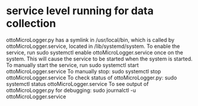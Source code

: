 # service level running for data collection
ottoMicroLogger.py has a symlink in /usr/local/bin, which is called by ottoMicroLogger.service, 
located in /lib/systemd/system. To enable the service, run 
	sudo systemctl enable ottoMicroLogger.service 
once on the system. This will cause the service to be started when the system is started. 
To manually start the service, run 
	sudo systemctl start ottoMicroLogger.service
To manually stop:
	sudo systemctl stop ottoMicroLogger.service
To check status of ottoMicroLogger.py:
	sudo systemctl status ottoMicroLogger.service
To see output of ottoMicroLogger.py for debugging:
	sudo journalctl -u ottoMicroLogger.service



